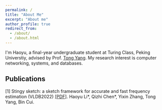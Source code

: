 ```yaml
---
permalink: /
title: "About Me"
excerpt: "About me"
author_profile: true
redirect_from: 
  - /about/
  - /about.html
---
```

I'm Haoyu, a final-year undergraduate student at Turing Class, Peking Universtiy, advised by Prof. [Tong Yang](https://yangtonghome.github.io/). My research interest is computer networking, systems, and databases.

## Publications

[1] Stingy sketch: a sketch framework for accurate and fast frequency estimation (VLDB2022) [[PDF]](https://www.vldb.org/pvldb/vol15/p1426-li.pdf).
Haoyu Li*, Qizhi Chen*, Yixin Zhang, Tong Yang, Bin Cui.
